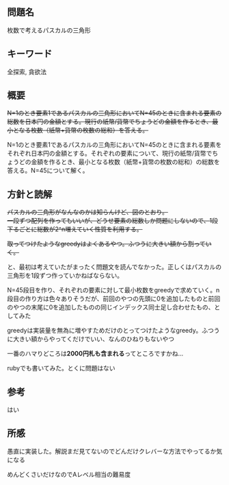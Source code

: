## 問題名
枚数で考えるパスカルの三角形
## キーワード
全探索, 貪欲法
## 概要
~~N=1のとき要素1であるパスカルの三角形においてN=45のときに含まれる要素の総数を日本円の金額とする。現行の紙幣/貨幣でちょうどの金額を作るとき、最小となる枚数（紙幣+貨幣の枚数の総和）を答える。~~

N=1のとき要素1であるパスカルの三角形においてN=45のときに含まれる要素をそれぞれ日本円の金額とする。それぞれの要素について、現行の紙幣/貨幣でちょうどの金額を作るとき、最小となる枚数（紙幣+貨幣の枚数の総和）の総数を答える。N=45について解く。
## 方針と読解

 ~~パスカルの三角形がなんなのかは知らんけど、図のとおり。<br>
一段ずつ配列を作ってもいいが、どうせ要素の総数しか問題にしないので、1段下るごとに総数が2^n増えていく性質を利用する。~~

~~取ってつけたようなgreedyはよくあるやつ。ふつうに大きい額から割っていく。~~

と、最初は考えていたがまったく問題文を読んでなかった。正しくはパスカルの三角形を1段ずつ作っていかねばならない。

N=45段目を作り、それぞれの要素に対して最小枚数をgreedyで求めていく。n段目の作り方は色々ありそうだが、前回のやつの先頭に0を追加したものと前回のやつの末尾に0を追加したものの同じインデックス同士足し合わせたもの、としてみた

greedyは実装量を無為に増やすためだけのとってつけたようなgreedy。ふつうに大きい額からやってくだけでいい、なんのひねりもないやつ

一番のハマりどころは**2000円札も含まれる**ってところですかね...

rubyでも書いてみた。とくに問題はない

## 参考
はい
## 所感
愚直に実装した。解説まだ見てないのでどんだけクレバーな方法でやってるか気になる

めんどくさいだけなのでAレベル相当の難易度